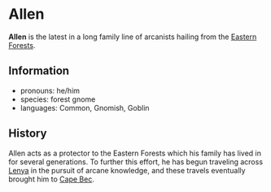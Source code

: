 # Allen

**Allen** is the latest in a long family line of arcanists hailing from the [Eastern Forests](../../../mote/esterfell/lenya/eastern-forests.md).

## Information

- pronouns: he/him
- species: forest gnome
- languages: Common, Gnomish, Goblin

## History

Allen acts as a protector to the Eastern Forests which his family has lived in for several generations. To further this effort, he has begun traveling across [Lenya](../../../mote/esterfell/lenya/lenya.md) in the pursuit of arcane knowledge, and these travels eventually brought him to [Cape Bec](../../esterfell-accord/cape-bec/cape-bec.md).
